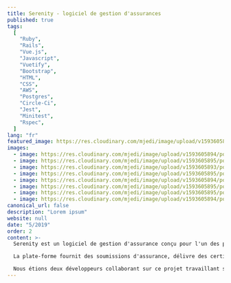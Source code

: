 ```yaml
---
title: Serenity - logiciel de gestion d'assurances
published: true
tags:
  [
    "Ruby",
    "Rails",
    "Vue.js",
    "Javascript",
    "Vuetify",
    "Bootstrap",
    "HTML",
    "CSS",
    "AWS",
    "Postgres",
    "Circle-Ci",
    "Jest",
    "Minitest",
    "Rspec",
  ]
lang: "fr"
featured_image: https://res.cloudinary.com/mjedi/image/upload/v1593605894/portfolio/serenity1.png
images:
  - image: https://res.cloudinary.com/mjedi/image/upload/v1593605894/portfolio/serenity1.png
  - image: https://res.cloudinary.com/mjedi/image/upload/v1593605895/portfolio/serenity2.png
  - image: https://res.cloudinary.com/mjedi/image/upload/v1593605893/portfolio/serenity3.png
  - image: https://res.cloudinary.com/mjedi/image/upload/v1593605895/portfolio/serenity4.png
  - image: https://res.cloudinary.com/mjedi/image/upload/v1593605894/portfolio/serenity5.png
  - image: https://res.cloudinary.com/mjedi/image/upload/v1593605895/portfolio/serenity6.png
  - image: https://res.cloudinary.com/mjedi/image/upload/v1593605895/portfolio/serenity7.png
  - image: https://res.cloudinary.com/mjedi/image/upload/v1593605894/portfolio/serenity8.png
canonical_url: false
description: "Lorem ipsum"
website: null
date: "5/2019"
order: 2
content: >-
  Serenity est un logiciel de gestion d'assurance conçu pour l'un des plus grands agents d'assurance automobile au Maroc. L'agent voulait reconstruire un système existant avec une technologie moderne et des améliorations fonctionnelles.

  La plate-forme fournit des soumissions d'assurance, délivre des certificats d'assurance, gère les paiements, suit les paiements en espèces et par chèque jusqu'à ce qu'ils soient versés à la banque, envoie des rappels de renouvellement aux clients lorsqu'une assurance arrive à échéance, et s'intègre entièrement avec l'API de la compagnie mère pour assurer la conformité des renseignements partagés entre la compagnie et son agent.

  Nous étions deux développeurs collaborant sur ce projet travaillant sur l'intégration front-end, back-end et api.
---
```

